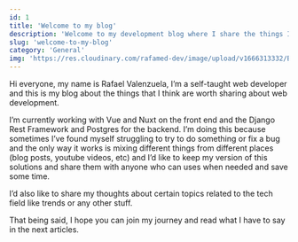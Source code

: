 ```yaml
---
id: 1
title: 'Welcome to my blog'
description: 'Welcome to my development blog where I share the things I’ve learned and found interesting.'
slug: 'welcome-to-my-blog'
category: 'General'
img: 'https://res.cloudinary.com/rafamed-dev/image/upload/v1666313332/Blog/welcome-to-my-blog_vfcyrl.jpg'
---
```


Hi everyone, my name is Rafael Valenzuela, I’m a self-taught web developer and this is my blog about the things that I think are worth sharing about web development.

I’m currently working with Vue and Nuxt on the front end and the Django Rest Framework and Postgres for the backend. I’m doing this because sometimes I’ve found myself struggling to try to do something or fix a bug and the only way it works is mixing different things from different places (blog posts, youtube videos, etc) and I’d like to keep my version of this solutions and share them with anyone who can uses when needed and save some time.

I’d also like to share my thoughts about certain topics related to the tech field like trends or any other stuff.

That being said, I hope you can join my journey and read what I have to say in the next articles.

